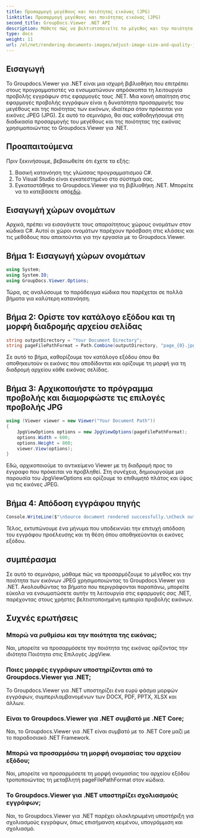 ```yaml
---
title: Προσαρμογή μεγέθους και ποιότητας εικόνας (JPG)
linktitle: Προσαρμογή μεγέθους και ποιότητας εικόνας (JPG)
second_title: GroupDocs.Viewer .NET API
description: Μάθετε πώς να βελτιστοποιείτε το μέγεθος και την ποιότητα της εικόνας σε μορφή JPEG χρησιμοποιώντας το Groupdocs.Viewer για .NET. Βελτιώστε την εμπειρία προβολής εγγράφων σας.
type: docs
weight: 11
url: /el/net/rendering-documents-images/adjust-image-size-and-quality-jpg/
---
```

## Εισαγωγή
Το Groupdocs.Viewer για .NET είναι μια ισχυρή βιβλιοθήκη που επιτρέπει στους προγραμματιστές να ενσωματώνουν απρόσκοπτα τη λειτουργία προβολής εγγράφων στις εφαρμογές τους .NET. Μια κοινή απαίτηση στις εφαρμογές προβολής εγγράφων είναι η δυνατότητα προσαρμογής του μεγέθους και της ποιότητας των εικόνων, ιδιαίτερα όταν πρόκειται για εικόνες JPEG (JPG). Σε αυτό το σεμινάριο, θα σας καθοδηγήσουμε στη διαδικασία προσαρμογής του μεγέθους και της ποιότητας της εικόνας χρησιμοποιώντας το Groupdocs.Viewer για .NET.
## Προαπαιτούμενα
Πριν ξεκινήσουμε, βεβαιωθείτε ότι έχετε τα εξής:
1. Βασική κατανόηση της γλώσσας προγραμματισμού C#.
2. Το Visual Studio είναι εγκατεστημένο στο σύστημά σας.
3.  Εγκαταστάθηκε το Groupdocs.Viewer για τη βιβλιοθήκη .NET. Μπορείτε να το κατεβάσετε από[εδώ](https://releases.groupdocs.com/viewer/net/).

## Εισαγωγή χώρων ονομάτων
Αρχικά, πρέπει να εισαγάγετε τους απαραίτητους χώρους ονομάτων στον κώδικα C#. Αυτοί οι χώροι ονομάτων παρέχουν πρόσβαση στις κλάσεις και τις μεθόδους που απαιτούνται για την εργασία με το Groupdocs.Viewer.
## Βήμα 1: Εισαγωγή χώρων ονομάτων
```csharp
using System;
using System.IO;
using GroupDocs.Viewer.Options;
```

Τώρα, ας αναλύσουμε το παράδειγμα κώδικα που παρέχεται σε πολλά βήματα για καλύτερη κατανόηση.
## Βήμα 2: Ορίστε τον κατάλογο εξόδου και τη μορφή διαδρομής αρχείου σελίδας
```csharp
string outputDirectory = "Your Document Directory";
string pageFilePathFormat = Path.Combine(outputDirectory, "page_{0}.jpg");
```
Σε αυτό το βήμα, καθορίζουμε τον κατάλογο εξόδου όπου θα αποθηκευτούν οι εικόνες που αποδίδονται και ορίζουμε τη μορφή για τη διαδρομή αρχείου κάθε εικόνας σελίδας.
## Βήμα 3: Αρχικοποιήστε το πρόγραμμα προβολής και διαμορφώστε τις επιλογές προβολής JPG
```csharp
using (Viewer viewer = new Viewer("Your Document Path"))
{
    JpgViewOptions options = new JpgViewOptions(pageFilePathFormat);
    options.Width = 600;
    options.Height = 800;
    viewer.View(options);
}
```
Εδώ, αρχικοποιούμε το αντικείμενο Viewer με τη διαδρομή προς το έγγραφο που πρόκειται να προβληθεί. Στη συνέχεια, δημιουργούμε μια παρουσία του JpgViewOptions και ορίζουμε το επιθυμητό πλάτος και ύψος για τις εικόνες JPEG.
## Βήμα 4: Απόδοση εγγράφου πηγής
```csharp
Console.WriteLine($"\nSource document rendered successfully.\nCheck output in {outputDirectory}.");
```
Τέλος, εκτυπώνουμε ένα μήνυμα που υποδεικνύει την επιτυχή απόδοση του εγγράφου προέλευσης και τη θέση όπου αποθηκεύονται οι εικόνες εξόδου.

## συμπέρασμα
Σε αυτό το σεμινάριο, μάθαμε πώς να προσαρμόζουμε το μέγεθος και την ποιότητα των εικόνων JPEG χρησιμοποιώντας το Groupdocs.Viewer για .NET. Ακολουθώντας τα βήματα που περιγράφονται παραπάνω, μπορείτε εύκολα να ενσωματώσετε αυτήν τη λειτουργία στις εφαρμογές σας .NET, παρέχοντας στους χρήστες βελτιστοποιημένη εμπειρία προβολής εικόνων.
## Συχνές ερωτήσεις
### Μπορώ να ρυθμίσω και την ποιότητα της εικόνας;
Ναι, μπορείτε να προσαρμόσετε την ποιότητα της εικόνας ορίζοντας την ιδιότητα Ποιότητα στις Επιλογές JpgView.
### Ποιες μορφές εγγράφων υποστηρίζονται από το Groupdocs.Viewer για .NET;
Το Groupdocs.Viewer για .NET υποστηρίζει ένα ευρύ φάσμα μορφών εγγράφων, συμπεριλαμβανομένων των DOCX, PDF, PPTX, XLSX και άλλων.
### Είναι το Groupdocs.Viewer για .NET συμβατό με .NET Core;
Ναι, το Groupdocs.Viewer για .NET είναι συμβατό με το .NET Core μαζί με το παραδοσιακό .NET Framework.
### Μπορώ να προσαρμόσω τη μορφή ονομασίας του αρχείου εξόδου;
Ναι, μπορείτε να προσαρμόσετε τη μορφή ονομασίας του αρχείου εξόδου τροποποιώντας τη μεταβλητή pageFilePathFormat στον κώδικα.
### Το Groupdocs.Viewer για .NET υποστηρίζει σχολιασμούς εγγράφων;
Ναι, το Groupdocs.Viewer για .NET παρέχει ολοκληρωμένη υποστήριξη για σχολιασμούς εγγράφων, όπως επισήμανση κειμένου, υπογράμμιση και σχολιασμό.